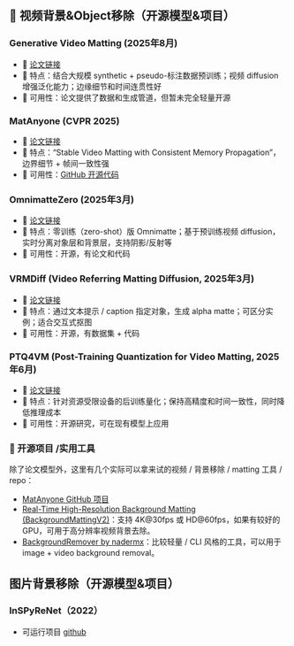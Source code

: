 ## 🚀 视频背景&Object移除（开源模型&项目）

### Generative Video Matting (2025年8月)  
- 📄 [论文链接](https://arxiv.org/abs/2508.07905?utm_source=chatgpt.com)  
- 📝 特点：结合大规模 synthetic + pseudo-标注数据预训练；视频 diffusion 增强泛化能力；边缘细节和时间连贯性好  
- 🔧 可用性：论文提供了数据和生成管道，但暂未完全轻量开源  

### MatAnyone (CVPR 2025)  
- 📄 [论文链接](https://openaccess.thecvf.com/content/CVPR2025/papers/Yang_MatAnyone_Stable_Video_Matting_with_Consistent_Memory_Propagation_CVPR_2025_paper.pdf?utm_source=chatgpt.com)  
- 📝 特点：“Stable Video Matting with Consistent Memory Propagation”，边界细节 + 帧间一致性强  
- 🔧 可用性：[GitHub 开源代码](https://github.com/pq-yang/MatAnyone?utm_source=chatgpt.com)  

### OmnimatteZero (2025年3月)  
- 📄 [论文链接](https://arxiv.org/abs/2503.18033?utm_source=chatgpt.com)  
- 📝 特点：零训练（zero-shot）版 Omnimatte；基于预训练视频 diffusion，实时分离对象层和背景层，支持阴影/反射等  
- 🔧 可用性：开源，有论文和代码  

### VRMDiff (Video Referring Matting Diffusion, 2025年3月)  
- 📄 [论文链接](https://arxiv.org/abs/2503.10678?utm_source=chatgpt.com)  
- 📝 特点：通过文本提示 / caption 指定对象，生成 alpha matte；可区分实例；适合交互式抠图  
- 🔧 可用性：开源，有数据集 + 代码  

### PTQ4VM (Post-Training Quantization for Video Matting, 2025年6月)  
- 📄 [论文链接](https://arxiv.org/abs/2506.10840?utm_source=chatgpt.com)  
- 📝 特点：针对资源受限设备的后训练量化；保持高精度和时间一致性，同时降低推理成本  
- 🔧 可用性：开源研究，可在现有模型上应用

### 🔧 开源项目 /实用工具
除了论文模型外，这里有几个实际可以拿来试的视频 / 背景移除 / matting 工具 / repo：  

- [MatAnyone GitHub 项目](https://github.com/pq-yang/MatAnyone?utm_source=chatgpt.com)  
- [Real-Time High-Resolution Background Matting (BackgroundMattingV2)](https://github.com/PeterL1n/BackgroundMattingV2?utm_source=chatgpt.com)：支持 4K@30fps 或 HD@60fps，如果有较好的 GPU，可用于高分辨率视频背景去除。  
- [BackgroundRemover by nadermx](https://github.com/nadermx/backgroundremover?utm_source=chatgpt.com)：比较轻量 / CLI 风格的工具，可以用于 image + video background removal。


## 图片背景移除（开源模型&项目）
### InSPyReNet（2022）
- 可运行项目 [github](https://github.com/plemeri/transparent-background)
